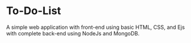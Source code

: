 # To-Do-List
A simple web application with front-end using basic HTML, CSS, and Ejs with complete back-end using NodeJs and MongoDB.
